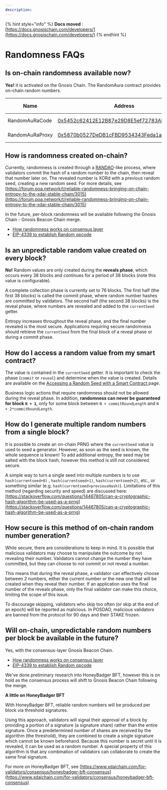 ```yaml
---
description:
---
```


{% hint style="info" %}
**Docs moved**
: [https://docs.gnosischain.com/developers/](https://docs.gnosischain.com/developers/)
{% endhint %}

# Randomness FAQs

## Is on-chain randomness available now? <a href="#is-on-chain-randomness-available-now" id="is-on-chain-randomness-available-now"></a>

**Yes!** it is activated on the Gnosis Chain. The RandomAura contract provides on-chain random numbers.

| Name            | Address                                                                                                                                           | Last Update |
| --------------- | ------------------------------------------------------------------------------------------------------------------------------------------------- | ----------- |
| RandomAuRaCode  | [0x5452c62412E12B87e29D8E5ef72783ADE4de93a4](https://blockscout.com/xdai/mainnet/address/0x5452c62412E12B87e29D8E5ef72783ADE4de93a4/transactions) | June 2021   |
| RandomAuRaProxy | [0x5870b0527DeDB1cFBD9534343Feda1a41Ce47766](https://blockscout.com/xdai/mainnet/address/0x5870b0527DeDB1cFBD9534343Feda1a41Ce47766/transactions) | June 2021   |

## How is randomness created on-chain? <a href="#how-is-randomness-created-on-chain" id="how-is-randomness-created-on-chain"></a>

Currently, randomness is created through a [RANDAO](https://github.com/randao/randao)-like process, where validators commit the hash of a random number to the chain, then reveal that number later on. The revealed number is XORd with a previous random seed, creating a new random seed. For more details, see [https://forum.poa.network/t/reliable-randomness-bringing-on-chain-entropy-to-the-xdai-stable-chain/3015](https://forum.poa.network/t/reliable-randomness-bringing-on-chain-entropy-to-the-xdai-stable-chain/3015)​

In the future, per-block randomness will be available following the Gnosis Chain - Gnosis Beacon Chain merge.&#x20;

* [How randomness works on consensus layer](https://github.com/ethereum/annotated-spec/blob/master/phase0/beacon-chain.md#aside-randao-seeds-and-committee-generation)
* [EIP-4339 to establish Random opcode](https://ethereum-magicians.org/t/eip-4399-supplant-difficulty-opcode-with-random/7368/5)

## Is an unpredictable random value created on every block? <a href="#is-an-unpredictable-random-value-created-on-every-block" id="is-an-unpredictable-random-value-created-on-every-block"></a>

**No!** Random values are only created during the **reveals phase**, which occurs every 38 blocks and continues for a period of 38 blocks (note this value is configurable).

A complete collection phase is currently set to 76 blocks. The first half (the first 38 blocks) is called the commit phase, where random number hashes are committed by validators. The second half (the second 38 blocks) is the reveal phase, where numbers are revealed and added to the `currentSeed` getter.

Entropy increases throughout the reveal phase, and the final number revealed is the most secure. Applications requiring secure randomness should retrieve the `currentSeed` from the final block of a reveal phase or during a commit phase.

## How do I access a random value from my smart contract? <a href="#how-do-i-access-a-random-value-from-my-smart-contract" id="how-do-i-access-a-random-value-from-my-smart-contract"></a>

The value is contained in the `currentSeed` getter. It is important to check the phase (`commit` or `reveal`) and determine when the value is created. Details are available on the [Accessing a Random Seed with a Smart Contract ](accessing-a-random-seed-with-a-smart-contract.md)page.

Business logic actions that require randomness should not be allowed during the reveal phase. In addition, **randomness can never be guaranteed for block** **`N + 1`**, only for some block between `N + commitRoundLength` and `N + 2*commitRoundLength`.

## How do I generate multiple random numbers from a single block? <a href="#how-do-i-generate-multiple-random-numbers-from-a-single-block" id="how-do-i-generate-multiple-random-numbers-from-a-single-block"></a>

It is possible to create an on-chain PRNG where the `currentSeed` value is used to seed a generator. However, as soon as the seed is known, the whole sequence is known! To add additional entropy, the seed may be salted with the block hash, however this method is still not considered secure.

&#x20;A simple way to turn a single seed into multiple numbers is to use `hash(currentseed+0)` , `hash(currentseed+1)`, `hash(currentseed+2)`, etc., or something similar (e.g. `hash(currentseed+previousHash)`). Limitations of this method (regarding security and speed) are discussed here: [https://stackoverflow.com/questions/14467805/can-a-cryptographic-hash-algorithm-be-used-as-a-prng](https://stackoverflow.com/questions/14467805/can-a-cryptographic-hash-algorithm-be-used-as-a-prng)​

## How secure is this method of on-chain random number generation? <a href="#how-secure-is-this-method-of-on-chain-random-number-generation" id="how-secure-is-this-method-of-on-chain-random-number-generation"></a>

While secure, there are considerations to keep in mind. It is possible that malicious validators may choose to manipulate the outcome by not revealing their number. Validators cannot change the number they have committed, but they can choose to not commit or not reveal a number.

This means that during the reveal phase, a validator can effectively choose between 2 numbers, either the current number or the new one that will be created when they reveal their number. If an application uses the final number of the reveals phase, only the final validator can make this choice, limiting the scope of this issue.

To discourage skipping, validators who skip too often (or skip at the end of an epoch) will be reported as malicious. In POSDAO, malicious validators are banned from the protocol for 90 days and their STAKE frozen.&#x20;

## Will on-chain, unpredictable random numbers per block be available in the future? <a href="#will-on-chain-unpredictable-random-numbers-per-block-be-available-in-the-future" id="will-on-chain-unpredictable-random-numbers-per-block-be-available-in-the-future"></a>

Yes, with the consensus-layer Gnosis Beacon Chain.&#x20;

* [How randomness works on consensus layer](https://github.com/ethereum/annotated-spec/blob/master/phase0/beacon-chain.md#aside-randao-seeds-and-committee-generation)
* [EIP-4339 to establish Random opcode](https://ethereum-magicians.org/t/eip-4399-supplant-difficulty-opcode-with-random/7368/5)

We've done preliminary research into HoneyBadger BFT, however this is on hold as the consensus process will shift to Gnosis Beacon Chain following the merge.&#x20;

**A little on HoneyBadger BFT**

With HoneyBadger BFT, reliable random numbers will be produced per block via threshold signatures.&#x20;

Using this approach, validators will signal their approval of a block by providing a portion of a signature (a signature share) rather than the entire signature. Once a predetermined number of shares are received by the algorithm (the threshold), they are combined to create a single signature which cannot be known beforehand. Because this number is secret until it is revealed, it can be used as a random number. A special property of this algorithm is that any combination of validators can collaborate to create the same final signature.

For more on HoneyBadger BFT, see [https://www.xdaichain.com/for-validators/consensus/honeybadger-bft-consensus](https://www.xdaichain.com/for-validators/consensus/honeybadger-bft-consensus)